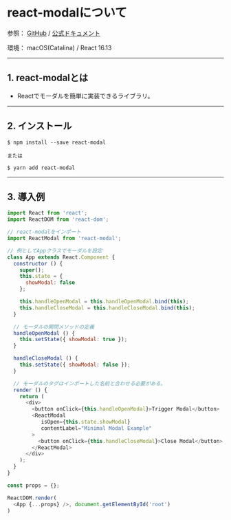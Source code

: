 # react-modalについて

参照：
[GitHub](https://github.com/reactjs/react-modal) /
[公式ドキュメント](https://reactcommunity.org/react-modal)

環境：
macOS(Catalina) / React 16.13

---
## 1. react-modalとは

- Reactでモーダルを簡単に実装できるライブラリ。
---

## 2. インストール

```
$ npm install --save react-modal

または

$ yarn add react-modal
```

---

## 3. 導入例

```JavaScript
import React from 'react';
import ReactDOM from 'react-dom';

// react-modalをインポート
import ReactModal from 'react-modal';

// 例としてAppクラスでモーダルを設定
class App extends React.Component {
  constructor () {
    super();
    this.state = {
      showModal: false
    };

    this.handleOpenModal = this.handleOpenModal.bind(this);
    this.handleCloseModal = this.handleCloseModal.bind(this);
  }

  // モーダルの開閉メソッドの定義
  handleOpenModal () {
    this.setState({ showModal: true });
  }

  handleCloseModal () {
    this.setState({ showModal: false });
  }

  // モーダルのタグはインポートした名前と合わせる必要がある。
  render () {
    return (
      <div>
        <button onClick={this.handleOpenModal}>Trigger Modal</button>
        <ReactModal
           isOpen={this.state.showModal}
           contentLabel="Minimal Modal Example"
        >
          <button onClick={this.handleCloseModal}>Close Modal</button>
        </ReactModal>
      </div>
    );
  }
}

const props = {};

ReactDOM.render(
  <App {...props} />, document.getElementById('root')
)
```
